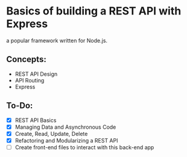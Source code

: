 # Basics of building a REST API with Express

a popular framework written for Node.js.

## Concepts:

- REST API Design
- API Routing
- Express

## To-Do:

- [x] REST API Basics
- [x] Managing Data and Asynchronous Code
- [x] Create, Read, Update, Delete
- [x] Refactoring and Modularizing a REST API
- [ ] Create front-end files to interact with this back-end app
